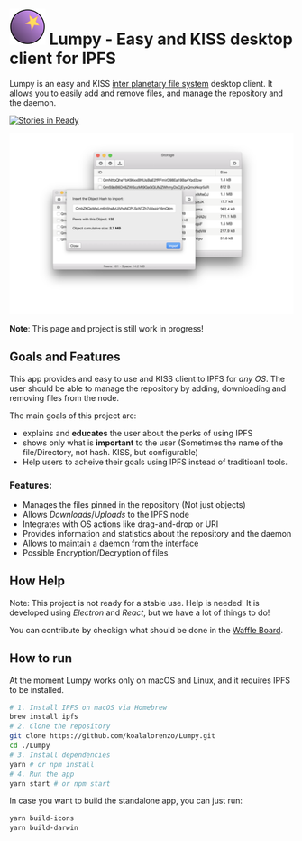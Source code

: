 # ![Logo](.readme/logo.png) Lumpy - Easy and KISS desktop client for IPFS
Lumpy is an easy and KISS [inter planetary file system](http://ipfs.io) desktop
client. It allows you to easily add and remove files, and manage the repository
and the daemon.


[![Stories in Ready](https://badge.waffle.io/koalalorenzo/Lumpy.png?label=ready&title=Ready)](https://waffle.io/koalalorenzo/Lumpy)

![Screenshots](.readme/main.png)

**Note**: This page and project is still work in progress!

## Goals and Features
This app provides and easy to use and KISS client to IPFS for _any OS_.
The user should be able to manage the repository by adding, downloading and
removing files from the node.

The main goals of this project are:

* explains and **educates** the user about the perks of using IPFS
* shows only what is **important** to the user (Sometimes the name of the
file/Directory, not hash. KISS, but configurable)
* Help users to acheive their goals using IPFS instead of traditioanl tools.

### Features:

* Manages the files pinned in the repository (Not just objects)
* Allows _Downloads_/_Uploads_ to the IPFS node
* Integrates with OS actions like drag-and-drop or URI
* Provides information and statistics about the repository and the daemon
* Allows to maintain a daemon from the interface
* Possible Encryption/Decryption of files

## How Help

Note: This project is not ready for a stable use. Help is needed!
It is developed using *Electron* and *React*, but we have a lot of things to do!

You can contribute by checkign what should be done in the
[Waffle Board](https://waffle.io/koalalorenzo/Lumpy).

## How to run
At the moment Lumpy works only on macOS and Linux, and it requires IPFS to be
installed.

```bash
# 1. Install IPFS on macOS via Homebrew
brew install ipfs
# 2. Clone the repository
git clone https://github.com/koalalorenzo/Lumpy.git
cd ./Lumpy
# 3. Install dependencies
yarn # or npm install
# 4. Run the app
yarn start # or npm start
```

In case you want to build the standalone app, you can just run:

```bash
yarn build-icons
yarn build-darwin
```